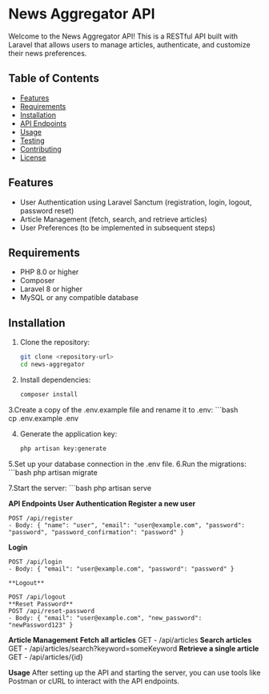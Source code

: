 # News Aggregator API

Welcome to the News Aggregator API! This is a RESTful API built with Laravel that allows users to manage articles, authenticate, and customize their news preferences.

## Table of Contents
- [Features](#features)
- [Requirements](#requirements)
- [Installation](#installation)
- [API Endpoints](#api-endpoints)
- [Usage](#usage)
- [Testing](#testing)
- [Contributing](#contributing)
- [License](#license)

## Features
- User Authentication using Laravel Sanctum (registration, login, logout, password reset)
- Article Management (fetch, search, and retrieve articles)
- User Preferences (to be implemented in subsequent steps)

## Requirements
- PHP 8.0 or higher
- Composer
- Laravel 8 or higher
- MySQL or any compatible database

## Installation

1. Clone the repository:
   ```bash
   git clone <repository-url>
   cd news-aggregator

2. Install dependencies:
    ```bash
   composer install

3.Create a copy of the .env.example file and rename it to .env:
    ```bash    
    cp .env.example .env

4. Generate the application key:
    ```bash
    php artisan key:generate

5.Set up your database connection in the .env file. 
6.Run the migrations: 
    ```bash
    php artisan migrate

7.Start the server: 
    ```bash
    php artisan serve

**API Endpoints
User Authentication
    Register a new user**

    POST /api/register
    - Body: { "name": "user", "email": "user@example.com", "password": "password", "password_confirmation": "password" }
  **Login**    

    POST /api/login
    - Body: { "email": "user@example.com", "password": "password" }

    **Logout**

    POST /api/logout
    **Reset Password**
    POST /api/reset-password
    - Body: { "email": "user@example.com", "new_password": "newPassword123" }

**Article Management**
    **Fetch all articles**
    GET - /api/articles
    **Search articles**
    GET - /api/articles/search?keyword=someKeyword
    **Retrieve a single article**
    GET - /api/articles/{id}

**Usage**
After setting up the API and starting the server, you can use tools like Postman or cURL to interact with the API endpoints.
